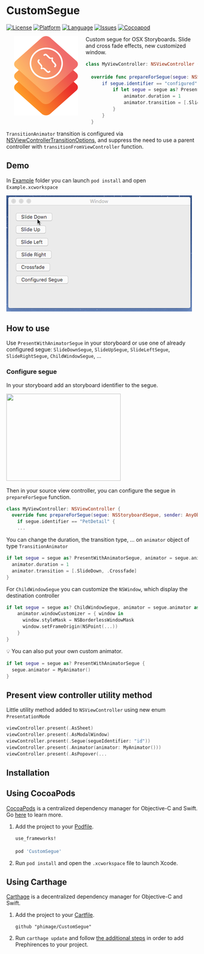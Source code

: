 # CustomSegue

[![License](https://img.shields.io/badge/license-MIT-blue.svg?style=flat
            )](http://mit-license.org)
[![Platform](http://img.shields.io/badge/platform-osx-lightgrey.svg?style=flat
             )](https://developer.apple.com/resources/)
[![Language](http://img.shields.io/badge/language-swift-orange.svg?style=flat
             )](https://developer.apple.com/swift)
[![Issues](https://img.shields.io/github/issues/phimage/CustomSegue.svg?style=flat
           )](https://github.com/phimage/CustomSegue/issues)
[![Cocoapod](http://img.shields.io/cocoapods/v/CustomSegue.svg?style=flat)](http://cocoadocs.org/docsets/CustomSegue/)

[<img align="left" src="logo.png" hspace="20">](#logo)
Custom segue for OSX Storyboards. Slide and cross fade effects, new customized window.

```swift
class MyViewController: NSViewController {

  override func prepareForSegue(segue: NSStoryboardSegue, sender: AnyObject?)
      if segue.identifier == "configured" {
          if let segue = segue as? PresentWithAnimatorSegue, animator = segue.animator as? TransitionAnimator {
              animator.duration = 1
              animator.transition = [.SlideDown, .Crossfade]
          }
      }
  }
```

`TransitionAnimator` transition is configured via [NSViewControllerTransitionOptions](https://developer.apple.com/reference/appkit/nsviewcontrollertransitionoptions), and suppress the need to use a parent controller with `transitionFromViewController` function.

## Demo
In [Example](Example) folder you can launch `pod install` and open `Example.xcworkspace`

<img src="screen.gif">

## How to use
Use `PresentWithAnimatorSegue` in your storyboard or use one of already configured segue: `SlideDownSegue`, `SlideUpSegue`, `SlideLeftSegue`, `SlideRightSegue`, `ChildWindowSegue`, ...


### Configure segue
In your storyboard add an storyboard identifier to the segue.

<img src="https://developer.apple.com/library/ios/recipes/xcode_help-IB_storyboard/Art/SB_H_set_segue_identifier_2x.png" width="301" height="229">

Then in your source view controller, you can configure the segue in `prepareForSegue` function.

```swift
class MyViewController: NSViewController {
  override func prepareForSegue(segue: NSStoryboardSegue, sender: AnyObject?) {
    if segue.identifier == "PetDetail" {
    ...
```

You can change the duration, the transition type, ... on `animator` object of type `TransitionAnimator`
```swift
if let segue = segue as? PresentWithAnimatorSegue, animator = segue.animator as? TransitionAnimator {
  animator.duration = 1
  animator.transition = [.SlideDown, .Crossfade]
}
```

For `ChildWindowSegue` you can customize the `NSWindow`, which display the destination controller
```swift
if let segue = segue as? ChildWindowSegue, animator = segue.animator as? ChildWindowAnimator {
    animator.windowCustomizer = { window in
      window.styleMask = NSBorderlessWindowMask
      window.setFrameOrigin(NSPoint(...))
    }
}
```              


:bulb: You can also put your own custom animator.
```swift
if let segue = segue as? PresentWithAnimatorSegue {
  segue.animator = MyAnimator()
}
```

## Present view controller utility method
Little utility method added to `NSViewController` using new enum `PresentationMode`
```swift
viewController.present(.AsSheet)
viewController.present(.AsModalWindow)
viewController.present(.Segue(segueIdentifier: "id"))
viewController.present(.Animator(animator: MyAnimator()))
viewController.present(.AsPopover(...

```

## Installation

## Using CocoaPods ##
[CocoaPods](https://cocoapods.org/) is a centralized dependency manager for
Objective-C and Swift. Go [here](https://guides.cocoapods.org/using/index.html)
to learn more.

1. Add the project to your [Podfile](https://guides.cocoapods.org/using/the-podfile.html).

    ```ruby
    use_frameworks!

    pod 'CustomSegue'
    ```

2. Run `pod install` and open the `.xcworkspace` file to launch Xcode.


## Using Carthage ##
[Carthage](https://github.com/Carthage/Carthage) is a decentralized dependency manager for Objective-C and Swift.

1. Add the project to your [Cartfile](https://github.com/Carthage/Carthage/blob/master/Documentation/Artifacts.md#cartfile).

    ```
    github "phimage/CustomSegue"
    ```

2. Run `carthage update` and follow [the additional steps](https://github.com/Carthage/Carthage#getting-started)
   in order to add Prephirences to your project.
